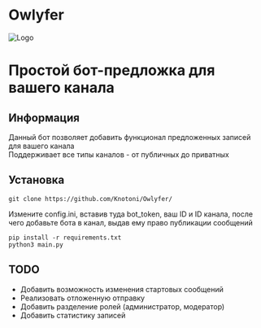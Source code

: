 # Owlyfer  

![Logo](https://telegra.ph/file/3112bd2e899d1a97c364c.png)

# Простой бот-предложка для вашего канала #

## Информация ##
Данный бот позволяет добавить функционал предложенных записей для вашего канала  
Поддерживает все типы каналов - от публичных до приватных

## Установка ##
    git clone https://github.com/Knotoni/Owlyfer/
Измените config.ini, вставив туда bot_token, ваш ID и ID канала, после чего добавьте бота в канал, выдав ему право публикации сообщений  

    pip install -r requirements.txt
    python3 main.py
## TODO ##
- Добавить возможность изменения стартовых сообщений
- Реализовать отложенную отправку
- Добавить разделение ролей (администратор, модератор)
- Добавить статистику записей
